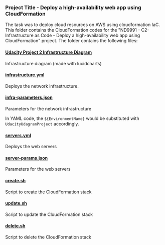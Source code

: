 ### Project Title - Deploy a high-availability web app using CloudFormation
The task was to deploy cloud resources on AWS using cloudformation IaC.
This folder contains the CloudFormation codes for the "ND9991 - C2- Infrastructure as Code - Deploy a high-availability web app using CloudFormation" project. The folder contains the following files:

#### [Udacity Project 2 Infrastructure Diagram](infrastructure-flowchart.png)
Infrastructure diagram (made with lucidcharts)

#### [infrastructure.yml](infrastructure.yml)
Deploys the network infrastructure.

#### [infra-parameters.json](infra-parameters.json)
Parameters for the network infrastructure

In YAML code, the `${EnvironmentName}` would be substituted with `UdacityUdagramProject` accordingly.

#### [servers.yml](servers.yml)
Deploys the web servers

#### [server-params.json](server-params.json)
Parameters for the web servers

#### [create.sh](create.sh)
Script to create the CloudFormation stack

#### [update.sh](update.sh)
Script to update the CloudFormation stack


#### [delete.sh](delete.sh)
Script to delete the CloudFormation stack
